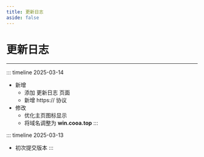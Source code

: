 ```yaml
---
title: 更新日志
aside: false
---
```

# 更新日志

---

::: timeline 2025-03-14
- 新增
  - 添加 更新日志 页面
  - 新增 https:// 协议
- 修改
  - 优化主页图标显示
  - 将域名调整为 **win.cooa.top**
:::

::: timeline 2025-03-13
- 初次提交版本
:::

